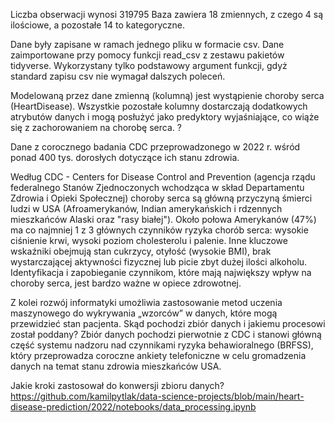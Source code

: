 Liczba obserwacji wynosi 319795 
Baza zawiera 18 zmiennych, z czego 4 są ilościowe, a pozostałe 14 to kategoryczne.

Dane były zapisane w ramach jednego pliku w formacie csv. Dane zaimportowane przy pomocy funkcji read_csv z zestawu pakietów tidyverse. Wykorzystany tylko podstawowy argument funkcji, gdyż standard zapisu csv nie wymagał dalszych poleceń.

Modelowaną przez dane zmienną (kolumną) jest wystąpienie choroby serca (HeartDisease). Wszystkie pozostałe kolumny dostarczają dodatkowych atrybutów danych i mogą posłużyć jako predyktory wyjaśniające, co wiąże się z zachorowaniem na chorobę serca. ?

Dane z corocznego badania CDC przeprowadzonego w 2022 r. wśród ponad 400 tys. dorosłych dotyczące ich stanu zdrowia.

Według CDC - Centers for Disease Control and Prevention (agencja rządu federalnego Stanów Zjednoczonych wchodząca w skład Departamentu Zdrowia i Opieki Społecznej) choroby serca są główną przyczyną śmierci ludzi w USA (Afroamerykanów, Indian amerykańskich i rdzennych mieszkańców Alaski oraz "rasy białej"). Około połowa Amerykanów (47%) ma co najmniej 1 z 3 głównych czynników ryzyka chorób serca: wysokie ciśnienie krwi, wysoki poziom cholesterolu i palenie. Inne kluczowe wskaźniki obejmują stan cukrzycy, otyłość (wysokie BMI), brak wystarczającej aktywności fizycznej lub picie zbyt dużej ilości alkoholu. Identyfikacja i zapobieganie czynnikom, które mają największy wpływ na choroby serca, jest bardzo ważne w opiece zdrowotnej. 

Z kolei rozwój informatyki umożliwia zastosowanie metod uczenia maszynowego do wykrywania „wzorców” w danych, które mogą przewidzieć stan pacjenta. 
Skąd pochodzi zbiór danych i jakiemu procesowi został poddany? 
Zbiór danych pochodzi pierwotnie z CDC i stanowi główną część systemu nadzoru nad czynnikami ryzyka behawioralnego (BRFSS), który przeprowadza coroczne ankiety telefoniczne w celu gromadzenia danych na temat stanu zdrowia mieszkańców USA. 

Jakie kroki zastosował do konwersji zbioru danych? https://github.com/kamilpytlak/data-science-projects/blob/main/heart-disease-prediction/2022/notebooks/data_processing.ipynb

